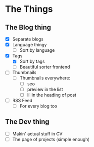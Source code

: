 # The Things

## The Blog thing

- [x] Separate blogs
- [x] Language thingy
  - [ ] Sort by language
- [x] Tags
  - [x] Sort by tags
  - [ ] Beautiful sorter frontend
- [ ] Thumbnails
  - [ ] Thumbnails everywhere:
    - [ ] seo
    - [ ] preview in the list
    - [ ] lil in the heading of post
- [ ] RSS Feed
  - [ ] For every blog too

## The Dev thing

- [ ] Makin' actual stuff in CV
- [ ] The page of projects (simple enough)

